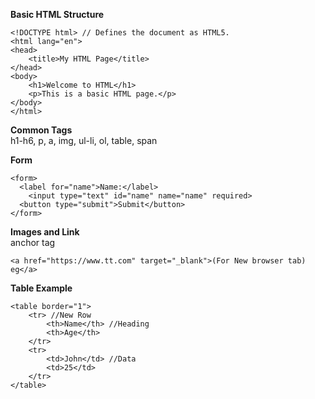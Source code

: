 **Basic HTML Structure**

```
<!DOCTYPE html> // Defines the document as HTML5.
<html lang="en">
<head> 
    <title>My HTML Page</title>
</head>
<body>
    <h1>Welcome to HTML</h1>
    <p>This is a basic HTML page.</p>
</body>
</html>
```

**Common Tags**  
h1-h6, p, a, img, ul-li, ol, table, span  

**Form**  
```
<form>
  <label for="name">Name:</label>
    <input type="text" id="name" name="name" required>
  <button type="submit">Submit</button>
</form>
```

**Images and Link**  
anchor tag  
```
<a href="https://www.tt.com" target="_blank">(For New browser tab) eg</a>
```

**Table Example**  
```
<table border="1">
    <tr> //New Row
        <th>Name</th> //Heading
        <th>Age</th>
    </tr>
    <tr>
        <td>John</td> //Data
        <td>25</td>
    </tr>
</table>
```

